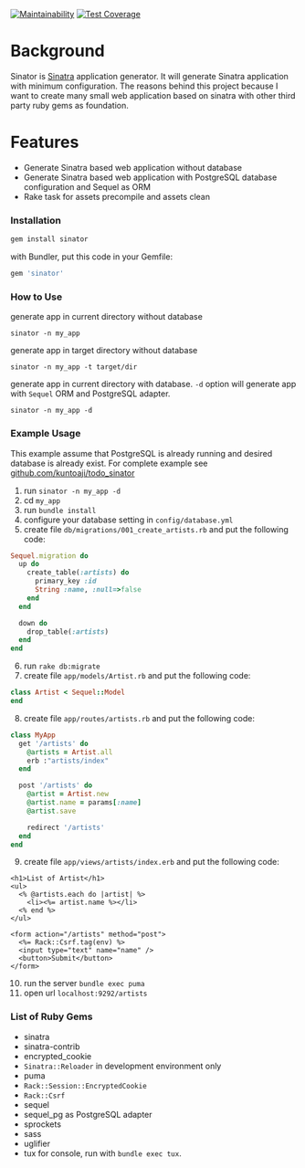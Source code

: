 [![Maintainability](https://api.codeclimate.com/v1/badges/ae5f04c99c02d4efbadd/maintainability)](https://codeclimate.com/github/kuntoaji/sinator/maintainability)
[![Test Coverage](https://api.codeclimate.com/v1/badges/ae5f04c99c02d4efbadd/test_coverage)](https://codeclimate.com/github/kuntoaji/sinator/test_coverage)

# Background

Sinator is [Sinatra](http://www.sinatrarb.com/) application generator. It will generate Sinatra application with minimum configuration.
The reasons behind this project because I want to create many small web application based on sinatra with other third party ruby gems as foundation.

# Features
* Generate Sinatra based web application without database
* Generate Sinatra based web application with PostgreSQL database configuration and Sequel as ORM
* Rake task for assets precompile and assets clean

### Installation

```ruby
gem install sinator
```

with Bundler, put this code in your Gemfile:

```ruby
gem 'sinator'
```

### How to Use
generate app in current directory without database

```
sinator -n my_app
```

generate app in target directory without database

```
sinator -n my_app -t target/dir
```

generate app in current directory with database. `-d` option will generate app with `Sequel` ORM and PostgreSQL adapter.

```
sinator -n my_app -d
```

### Example Usage
This example assume that PostgreSQL is already running and desired database is already exist.
For complete example see [github.com/kuntoaji/todo_sinator](https://github.com/kuntoaji/todo_sinator)
  1. run `sinator -n my_app -d`
  2. cd `my_app`
  3. run `bundle install`
  4. configure your database setting in `config/database.yml`
  5. create file `db/migrations/001_create_artists.rb` and put the following code:

  ```ruby
  Sequel.migration do
    up do
      create_table(:artists) do
        primary_key :id
        String :name, :null=>false
      end
    end

    down do
      drop_table(:artists)
    end
  end
  ```

  6. run `rake db:migrate`
  7. create file `app/models/Artist.rb` and put the following code:

  ```ruby
  class Artist < Sequel::Model
  end
  ```

  8. create file `app/routes/artists.rb` and put the following code:

  ```ruby
  class MyApp
    get '/artists' do
      @artists = Artist.all
      erb :"artists/index"
    end

    post '/artists' do
      @artist = Artist.new
      @artist.name = params[:name]
      @artist.save

      redirect '/artists'
    end
  end
  ```

  9. create file `app/views/artists/index.erb` and put the following code:

  ```erb
  <h1>List of Artist</h1>
  <ul>
    <% @artists.each do |artist| %>
      <li><%= artist.name %></li>
    <% end %>
  </ul>

  <form action="/artists" method="post">
    <%= Rack::Csrf.tag(env) %>
    <input type="text" name="name" />
    <button>Submit</button>
  </form>
  ```

  10. run the server `bundle exec puma`
  11. open url `localhost:9292/artists`

### List of Ruby Gems

  * sinatra
  * sinatra-contrib
  * encrypted_cookie
  * `Sinatra::Reloader` in development environment only
  * puma
  * `Rack::Session::EncryptedCookie`
  * `Rack::Csrf`
  * sequel
  * sequel_pg as PostgreSQL adapter
  * sprockets
  * sass
  * uglifier
  * tux for console, run with `bundle exec tux`.
